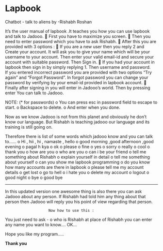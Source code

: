 # Lapbook
Chatbot - talk to aliens 
                     by -Rishabh Roshan
                     
It’s the user manual of lapbook .It teaches you how you can use lapbook and talk to Jadooo.
	First you have to maximize you screen.
	Then you need to enter password which you have to ask Rishabh.
	After this you are provided with 3 options :
	If you are a new user then you reply 2 and Create your account. It will ask you to give your name which will be your username to your account. Then  enter your valid email-id and secure your account with suitable password. Then Sign in.
	If you had your account in lapbook then sign in by simply replying 1. Then username and password.                               
If you entered incorrect password you are provided with two options “Try again” and “Forgot Password”. In forgot password you can change your password by verifying by your email-id provided in lapbook account.
	Finally after signing in you will enter in Jadooo’s world. Then by pressing enter You can talk to Jadooo.

NOTE:  (* for passwords)
o	You can press esc in password field to escape to start.
o	Backspace to delete.
o	And enter when you done.

Now as we know Jadooo is not from this planet and obviously he don’t know our language. But Rishabh is teaching jadooo our language and its training is still going on. 

Therefore there is list of some words which jadooo know and you can talk to……
o	Hi , hii , hi , namaste , hello
o	good morning ,good afternoon ,good evening
o	pagal h kya
o	ok
o	please
o	fine
o	yes
o	sorry
o	really
o	cool
o	thank you
o	how are you
o	who are you
o	can i be your friend
o	tell me something about Rishabh
o	explain yourself in detail
o	tell me something about yourself
o	can you show me lapbook programming
o	do you know how many accounts are there in lapbook
o	please tell me my account details
o	get lost
o	go to hell
o	i hate you
o	delete my account
o	logout
o	good night
o	bye
o	good bye
*************************************************************************************************************************************

In this updated version one awesome thing is also there
you can ask Jadooo about any person. If Rishabh had told him any thing about that person then Jadooo will reply you his point of view regarding that person.

                        Now how to use this :
 You just need to ask - 
o	who is Rishabh
at place of Rishabh you can enter any name you want to know…. OK…

Hope you like my program…..                                                      


   **Thank you**  
